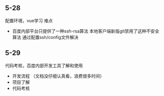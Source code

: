 ## 5-28

配置环境，vue学习
难点

- 百度内部平台只提供了一种ssh-rsa算法
  本地客户端新版git禁用了这种不安全算法
  通过配置ssh/config文件解决

## 5-29

代码考核，百度内部开发工具了解和使用

- 开发流程 （文档没仔细认真看，浪费很多时间）
- 项目了解
- 代码考核
